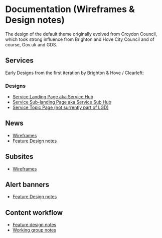# Documentation (Wireframes & Design notes)


The design of the default theme originally evolved from Croydon Council, which took strong influence from Brighton and Hove City Council and of course, Gov.uk and GDS.

## Services

Early Designs from the first iteration by Brighton & Hove / Clearleft:

### Designs
* [Service Landing Page aka Service Hub](http://design.brighton-hove.gov.uk/design-examples.php?p=service-hub)
* [Service Sub-landing Page aka Service Sub Hub](http://design.brighton-hove.gov.uk/design-examples.php?p=service-sub-hub)
* [Service Topic Page (not surrently part of LGD)](http://design.brighton-hove.gov.uk/design-examples.php?p=service-topic)


## News

- [Wireframes](https://design.penpot.app/#/view/54c29d80-c3a6-11eb-8557-f55ab9adbb41/54c29d81-c3a6-11eb-8557-f55ab9adbb41?token=0nX9G2IJzlaOpfaIGGatSg&index=0)
- [Feature Design notes](https://miro.com/app/board/o9J_lHm9M2s=/?moveToWidget=3074457359569856449&cot=14)

## Subsites
- [Wireframes](https://www.figma.com/file/WkubIZ0JtHpPIAiO5DoQ9B/LGD-subsite-components?node-id=0%3A1)


## Alert banners
- [Feature Design notes](https://miro.com/app/board/o9J_lHm9M2s=/?moveToWidget=3074457359868327975&cot=14)


## Content workflow
- [Feature design notes](https://miro.com/app/board/o9J_lHm9M2s=/?moveToWidget=3074457360044803901&cot=14)
- [Working group notes](https://drive.google.com/drive/folders/1dxlovQ8ams8kL-ay6EJs3Kb-me3FCyUZ)
